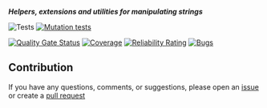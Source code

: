 ***Helpers, extensions and utilities for manipulating strings***

![Tests](https://github.com/TechNobre/PowerUtils.Text/actions/workflows/tests.yml/badge.svg)
[![Mutation tests](https://img.shields.io/endpoint?style=flat&url=https%3A%2F%2Fbadge-api.stryker-mutator.io%2Fgithub.com%2FTechNobre%2FPowerUtils.Text%2Fmain)](https://dashboard.stryker-mutator.io/reports/github.com/TechNobre/PowerUtils.Text/main)

[![Quality Gate Status](https://sonarcloud.io/api/project_badges/measure?project=TechNobre_PowerUtils.Text&metric=alert_status)](https://sonarcloud.io/summary/new_code?id=TechNobre_PowerUtils.Text)
[![Coverage](https://sonarcloud.io/api/project_badges/measure?project=TechNobre_PowerUtils.Text&metric=coverage)](https://sonarcloud.io/summary/new_code?id=TechNobre_PowerUtils.Text)
[![Reliability Rating](https://sonarcloud.io/api/project_badges/measure?project=TechNobre_PowerUtils.Text&metric=reliability_rating)](https://sonarcloud.io/summary/new_code?id=TechNobre_PowerUtils.Text)
[![Bugs](https://sonarcloud.io/api/project_badges/measure?project=TechNobre_PowerUtils.Text&metric=bugs)](https://sonarcloud.io/summary/new_code?id=TechNobre_PowerUtils.Text)



## Contribution

If you have any questions, comments, or suggestions, please open an [issue](https://github.com/TechNobre/PowerUtils.Text/issues/new/choose) or create a [pull request](https://github.com/TechNobre/PowerUtils.Text/compare)
